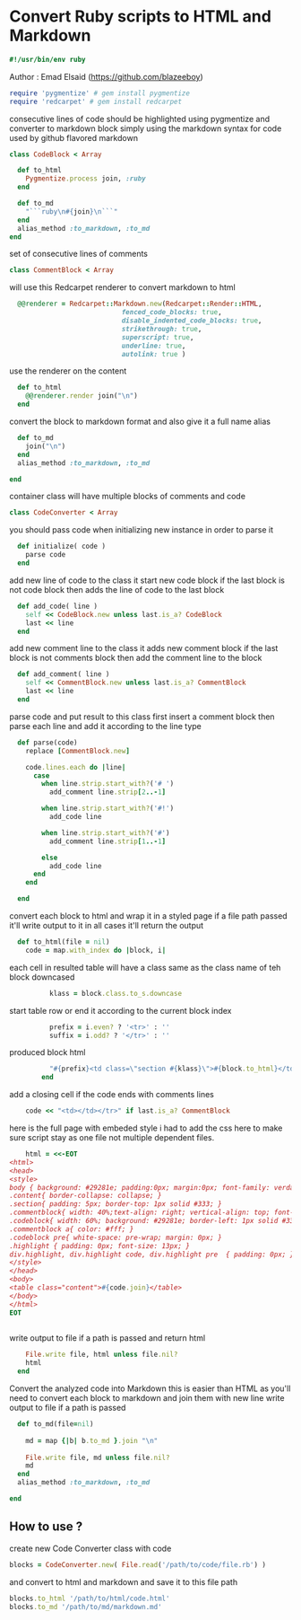 # Convert Ruby scripts to HTML and Markdown


```ruby
#!/usr/bin/env ruby

```
Author : Emad Elsaid (https://github.com/blazeeboy)
```ruby
require 'pygmentize' # gem install pygmentize
require 'redcarpet' # gem install redcarpet


```
consecutive lines of code
should be highlighted using pygmentize
and converter to markdown block simply
using the markdown syntax for code
used by github flavored markdown
```ruby
class CodeBlock < Array

  def to_html
    Pygmentize.process join, :ruby
  end

  def to_md
    "```ruby\n#{join}\n```"
  end
  alias_method :to_markdown, :to_md
end


```
set of consecutive lines of comments
```ruby
class CommentBlock < Array


```
will use this Redcarpet renderer to convert
markdown to html
```ruby
  @@renderer = Redcarpet::Markdown.new(Redcarpet::Render::HTML, 
                            fenced_code_blocks: true,
                            disable_indented_code_blocks: true,
                            strikethrough: true,
                            superscript: true,
                            underline: true,
                            autolink: true )


```
use the renderer on the content
```ruby
  def to_html
    @@renderer.render join("\n")
  end


```
convert the block to markdown format
and also give it a full name alias
```ruby
  def to_md
    join("\n")
  end
  alias_method :to_markdown, :to_md

end 


```
container class will have multiple blocks of
comments and code
```ruby
class CodeConverter < Array


```
you should pass code when
initializing new instance
in order to parse it
```ruby
  def initialize( code )
    parse code
  end


```
add new line of code to the class
it start new code block if the last block is
not code block then adds the line of code
to the last block
```ruby
  def add_code( line )
    self << CodeBlock.new unless last.is_a? CodeBlock
    last << line
  end


```
add new comment line to the class
it adds new comment block if the last block is not
comments block then add the comment line to the block
```ruby
  def add_comment( line )
    self << CommentBlock.new unless last.is_a? CommentBlock
    last << line
  end


```
parse code and put result to this class
first insert a comment block then
parse each line and add it according
to the line type
```ruby
  def parse(code)
    replace [CommentBlock.new]

    code.lines.each do |line|
      case
        when line.strip.start_with?('# ')
          add_comment line.strip[2..-1]

        when line.strip.start_with?('#!')
          add_code line

        when line.strip.start_with?('#')
          add_comment line.strip[1..-1]

        else
          add_code line
      end
    end

  end


```
convert each block to html
and wrap it in a styled page
if a file path passed it'll write output to it
in all cases it'll return the output
```ruby
  def to_html(file = nil)
    code = map.with_index do |block, i| 

```
each cell in resulted table
will have a class same as the
class name of teh block downcased
```ruby
          klass = block.class.to_s.downcase

```
start table row or end it
according to the current block index
```ruby
          prefix = i.even? ? '<tr>' : ''
          suffix = i.odd? ? '</tr>' : ''

```
produced block html
```ruby
          "#{prefix}<td class=\"section #{klass}\">#{block.to_html}</td>#{suffix}" 
        end


```
add a closing cell if the code
ends with comments lines
```ruby
    code << "<td></td></tr>" if last.is_a? CommentBlock


```
here is the full page with embeded style
i had to add the css here to make sure script stay as
one file not multiple dependent files.
```ruby
    html = <<-EOT
<html>
<head>
<style>
body { background: #29281e; padding:0px; margin:0px; font-family: verdana, tahoma; font-size: 13px; }
.content{ border-collapse: collapse; }
.section{ padding: 5px; border-top: 1px solid #333; } 
.commentblock{ width: 40%;text-align: right; vertical-align: top; font-size: 13px; color: #ddd; text-shadow: 1px 1px 0px black; }
.codeblock{ width: 60%; background: #29281e; border-left: 1px solid #333; padding-left: 10px; }
.commentblock a{ color: #fff; }
.codeblock pre{ white-space: pre-wrap; margin: 0px; }
.highlight { padding: 0px; font-size: 13px; }
div.highlight, div.highlight code, div.highlight pre  { padding: 0px; }div.highlight code { padding: 0; }div.highlight .c { color: #75715e }div.highlight .err { color: #960050; background-color: #1e0010 }div.highlight .k { color: #66d9ef }div.highlight .l { color: #ae81ff }div.highlight .n { color: #f8f8f2 }div.highlight .o { color: #f92672 }div.highlight .p { color: #f8f8f2 }div.highlight .cm { color: #75715e }div.highlight .cp { color: #75715e }div.highlight .c1 { color: #75715e }div.highlight .cs { color: #75715e }div.highlight .ge { font-style: italic }div.highlight .gs { font-weight: bold }div.highlight .kc { color: #66d9ef }div.highlight .kd { color: #66d9ef }div.highlight .kn { color: #f92672 }div.highlight .kp { color: #66d9ef }div.highlight .kr { color: #66d9ef }div.highlight .kt { color: #66d9ef }div.highlight .ld { color: #e6db74 }div.highlight .m { color: #ae81ff }div.highlight .s { color: #e6db74 }div.highlight .na { color: #a6e22e }div.highlight .nb { color: #f8f8f2 }div.highlight .nc { color: #a6e22e }div.highlight .no { color: #66d9ef }div.highlight .nd { color: #a6e22e }div.highlight .ni { color: #f8f8f2 }div.highlight .ne { color: #a6e22e }div.highlight .nf { color: #a6e22e }div.highlight .nl { color: #f8f8f2 }div.highlight .nn { color: #f8f8f2 }div.highlight .nx { color: #a6e22e }div.highlight .py { color: #f8f8f2 }div.highlight .nt { color: #f92672 }div.highlight .nv { color: #f8f8f2 }div.highlight .ow { color: #f92672 }div.highlight .w { color: #f8f8f2 }div.highlight .mf { color: #ae81ff }div.highlight .mh { color: #ae81ff }div.highlight .mi { color: #ae81ff }div.highlight .mo { color: #ae81ff }div.highlight .sb { color: #e6db74 }div.highlight .sc { color: #e6db74 }div.highlight .sd { color: #e6db74 }div.highlight .s2 { color: #e6db74 }div.highlight .se { color: #ae81ff }div.highlight .sh { color: #e6db74 }div.highlight .si { color: #e6db74 }div.highlight .sx { color: #e6db74 }div.highlight .sr { color: #e6db74 }div.highlight .s1 { color: #e6db74 }div.highlight .ss { color: #e6db74 }div.highlight .bp { color: #f8f8f2 }div.highlight .vc { color: #f8f8f2 }div.highlight .vg { color: #f8f8f2 }div.highlight .vi { color: #f8f8f2 }div.highlight .il { color: #ae81ff }
</style>
</head>
<body>
<table class="content">#{code.join}</table>
</body>
</html>
EOT
  

```
write output to file if a path is passed
and return html
```ruby
    File.write file, html unless file.nil?
    html
  end


```
Convert the analyzed code into Markdown
this is easier than HTML as you'll need
to convert each block to markdown and
join them with new line
write output to file if a path is passed
```ruby
  def to_md(file=nil)
    
    md = map {|b| b.to_md }.join "\n"
    
    File.write file, md unless file.nil?
    md
  end
  alias_method :to_markdown, :to_md

end


```
## How to use ?
create new Code Converter class with code
```ruby
blocks = CodeConverter.new( File.read('/path/to/code/file.rb') )

```
and convert to html and markdown and save it to this file path
```ruby
blocks.to_html '/path/to/html/code.html'
blocks.to_md '/path/to/md/markdown.md'
```